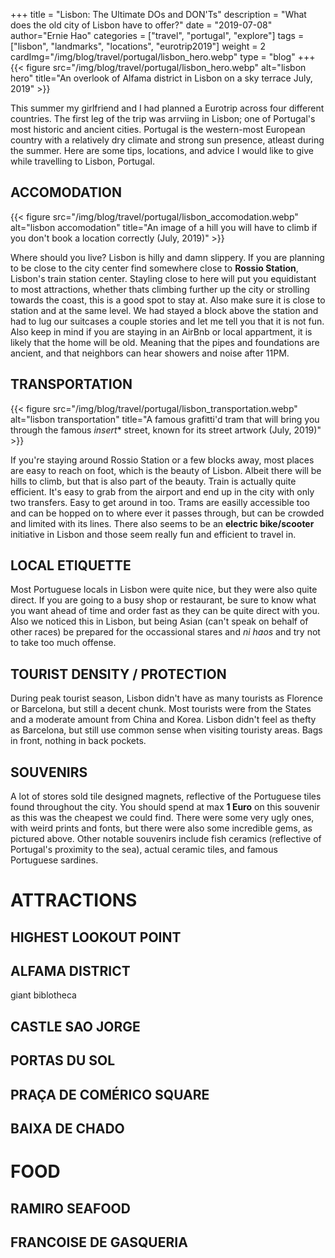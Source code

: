 +++
title = "Lisbon: The Ultimate DOs and DON'Ts"
description = "What does the old city of Lisbon have to offer?"
date = "2019-07-08"
author="Ernie Hao"
categories = ["travel", "portugal", "explore"]
tags = ["lisbon", "landmarks", "locations", "eurotrip2019"]
weight = 2
cardImg="/img/blog/travel/portugal/lisbon_hero.webp"
type = "blog"
+++
{{< figure src="/img/blog/travel/portugal/lisbon_hero.webp" alt="lisbon hero" title="An overlook of Alfama district in Lisbon on a sky terrace July, 2019" >}}

This summer my girlfriend and I had planned a Eurotrip across four different countries. The first leg of the trip was arrviing in Lisbon; one of Portugal's most historic and ancient cities. Portugal is the western-most European country with a relatively dry climate and strong sun presence, atleast during the summer. Here are some tips, locations, and advice I would like to give while travelling to Lisbon, Portugal.

## ACCOMODATION

{{< figure src="/img/blog/travel/portugal/lisbon_accomodation.webp" alt="lisbon accomodation" title="An image of a hill you will have to climb if you don't book a location correctly (July, 2019)" >}}

Where should you live? Lisbon is hilly and damn slippery. If you are planning to be close to the city center find somewhere close to **Rossio Station**, Lisbon's train station center. Stayling close to here will put you equidistant to most attractions, whether thats climbing further up the city or strolling towards the coast, this is a good spot to stay at. Also make sure it is close to station and at the same level. We had stayed a block above the station and had to lug our suitcases a couple stories and let me tell you that it is not fun. Also keep in mind if you are staying in an AirBnb or local appartment, it is likely that the home will be old. Meaning that the pipes and foundations are ancient, and that neighbors can hear showers and noise after 11PM.

## TRANSPORTATION

{{< figure src="/img/blog/travel/portugal/lisbon_transportation.webp" alt="lisbon transportation" title="A famous grafitti'd tram that will bring you through the famous *insert** street, known for its street artwork (July, 2019)" >}}

If you're staying around Rossio Station or a few blocks away, most places are easy to reach on foot, which is the beauty of Lisbon. Albeit there will be hills to climb, but that is also part of the beauty. Train is actually quite efficient. It's easy to grab from the airport and end up in the city with only two transfers. Easy to get around in too. Trams are easilly accessible too and can be hopped on to where ever it passes through, but can be crowded and limited with its lines. There also seems to be an **electric bike/scooter** initiative in Lisbon and those seem really fun and efficient to travel in.

## LOCAL ETIQUETTE

Most Portuguese locals in Lisbon were quite nice, but they were also quite direct. If you are going to a busy shop or restaurant, be sure to know what you want ahead of time and order fast as they can be quite direct with you. Also we noticed this in Lisbon, but being Asian (can't speak on behalf of other races) be prepared for the occassional stares and *ni haos* and try not to take too much offense.

## TOURIST DENSITY / PROTECTION

During peak tourist season, Lisbon didn't have as many tourists as Florence or Barcelona, but still a decent chunk. Most tourists were from the States and a moderate amount from China and Korea. Lisbon didn't feel as thefty as Barcelona, but still use common sense when visiting touristy areas. Bags in front, nothing in back pockets.

## SOUVENIRS
A lot of stores sold tile designed magnets, reflective of the Portuguese tiles found throughout the city. You should spend at max **1 Euro** on this souvenir as this was the cheapest we could find. There were some very ugly ones, with weird prints and fonts, but there were also some incredible gems, as pictured above. Other notable souvenirs include fish ceramics (reflective of Portugal's proximity to the sea), actual ceramic tiles, and famous Portuguese sardines.

# ATTRACTIONS

## HIGHEST LOOKOUT POINT

## ALFAMA DISTRICT
giant biblotheca

## CASTLE SAO JORGE

## PORTAS DU SOL

## PRAÇA DE COMÉRICO SQUARE

## BAIXA DE CHADO

# FOOD

## RAMIRO SEAFOOD

## FRANCOISE DE GASQUERIA
